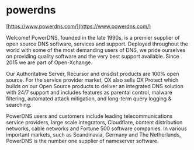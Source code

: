 # powerdns

[https://www.powerdns.com/](https://www.powerdns.com/)

Welcome!
PowerDNS, founded in the late 1990s, is a premier supplier of open source DNS software, services and support. Deployed throughout the world with some of the most demanding users of DNS, we pride ourselves on providing quality software and the very best support available. Since 2015 we are part of Open-Xchange.

Our Authoritative Server, Recursor and dnsdist products are 100% open source. For the service provider market, OX also sells OX Protect which builds on our Open Source products to deliver an integrated DNS solution with 24/7 support and includes features as parental control, malware filtering, automated attack mitigation, and long-term query logging & searching.

PowerDNS users and customers include leading telecommunications service providers, large scale integrators, Cloudflare, content distribution networks, cable networks and Fortune 500 software companies. In various important markets, such as Scandinavia, Germany and The Netherlands, PowerDNS is the number one supplier of nameserver software.